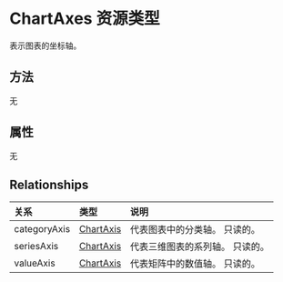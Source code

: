 # <a name="chartaxes-resource-type"></a>ChartAxes 资源类型

表示图表的坐标轴。


## <a name="methods"></a>方法
无

## <a name="properties"></a>属性
无

## <a name="relationships"></a>Relationships
| 关系 | 类型   |说明|
|:---------------|:--------|:----------|
|categoryAxis|[ChartAxis](chartaxis.md)|代表图表中的分类轴。 只读的。|
|seriesAxis|[ChartAxis](chartaxis.md)|代表三维图表的系列轴。 只读的。|
|valueAxis|[ChartAxis](chartaxis.md)|代表矩阵中的数值轴。 只读的。|

<!-- uuid: 8fcb5dbc-d5aa-4681-8e31-b001d5168d79
2015-10-25 14:57:30 UTC -->
<!-- {
  "type": "#page.annotation",
  "description": "ChartAxes resource",
  "keywords": "",
  "section": "documentation",
  "tocPath": ""
}-->